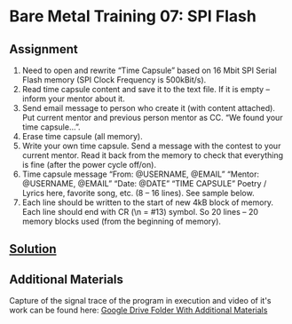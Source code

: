 # Bare Metal Training 07: SPI Flash

## Assignment
1. Need to open and rewrite “Time Capsule” based on 16 Mbit SPI Serial Flash memory (SPI Clock Frequency is 500kBit/s).
2. Read time capsule content and save it to the text file. If it is empty – inform your mentor about it.
3. Send email message to person who create it (with content attached). Put current mentor and previous person mentor as CC. “We found your time capsule…”.
4. Erase time capsule (all memory).
5. Write your own time capsule. Send a message with the contest to your current mentor.
Read it back from the memory to check that everything is fine (after the power cycle off/on).
6. Time capsule message
“From: @USERNAME, @EMAIL”
“Mentor: @USERNAME, @EMAIL”
“Date: @DATE”
“TIME CAPSULE”
Poetry / Lyrics here, favorite song, etc. (8 – 16 lines). See sample below.
7. Each line should be written to the start of new 4kB block of memory.
Each line should end with CR (\n = #13) symbol.
So 20 lines – 20 memory blocks used (from the beginning of memory).
   
## [Solution](Core/)

## Additional Materials
Capture of the signal trace of the program in execution and video of it's work can be found here:
[Google Drive Folder With Additional Materials](https://drive.google.com/drive/folders/1bfuC0hg8dh-z5F1fcq6eww9zFhJMqi1H?usp=share_link)
